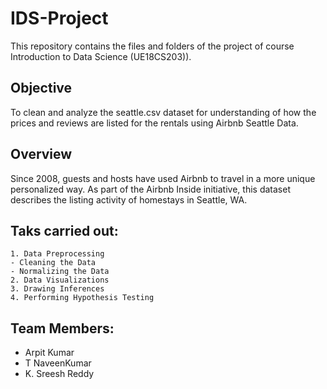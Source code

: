 # IDS-Project
This repository contains the files and folders of the project of course Introduction to Data Science (UE18CS203)).

## Objective
To clean and analyze the seattle.csv dataset for understanding of how the prices and reviews are listed for the rentals using Airbnb Seattle Data.

## Overview
Since 2008, guests and hosts have used Airbnb to travel in a more unique personalized way. As part of the Airbnb Inside initiative, this dataset describes the listing activity of homestays in Seattle, WA.

## Taks carried out:
```
1. Data Preprocessing
- Cleaning the Data
- Normalizing the Data
2. Data Visualizations
3. Drawing Inferences
4. Performing Hypothesis Testing
```

## Team Members:
- Arpit Kumar
- T NaveenKumar
- K. Sreesh Reddy
